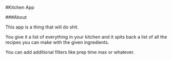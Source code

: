 #Kitchen App


###About

This app is a thing that will do shit.

You give it a list of everything in your kitchen and it spits back
a list of all the recipes you can make with the given ingredients.

You can add additional filters like prep time max or whatever.


